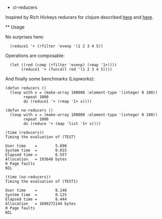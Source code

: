 * cl-reducers

Inspired by Rich Hickeys reducers for clojure described [here](http://clojure.com/blog/2012/05/08/reducers-a-library-and-model-for-collection-processing.html) and [here](http://clojure.com/blog/2012/05/15/anatomy-of-reducer.html).

** Usage

No surprises here:

```common-lisp
  (reduce1 '+ (rfilter 'evenp '(1 2 3 4 5))
```

Operations are composable:

```common-lisp
  (let ((red (comp (rfilter 'evenp) (rmap '1+))))
       (reduce1 '+ (funcall red '(1 2 3 4 5))))
```


And finally some benchmarks (Lispworks):

```common-lisp
(defun reducers ()
  (loop with x = (make-array 100000 :element-type '(integer 0 100))
        repeat 1000
        do (reduce1 '+ (rmap '1+ x))))

(defun no-reducers ()
  (loop with x = (make-array 100000 :element-type '(integer 0 100))
        repeat 1000
        do (reduce '+ (map 'list '1+ x))))

(time (reducers))
Timing the evaluation of (TEST)

User time    =        5.890
System time  =        0.015
Elapsed time =        6.557
Allocation   = 193648 bytes
0 Page faults
NIL

(time (no-reducers))
Timing the evaluation of (TEST1)

User time    =        8.140
System time  =        0.125
Elapsed time =        8.444
Allocation   = 1600272144 bytes
0 Page faults
NIL
```



